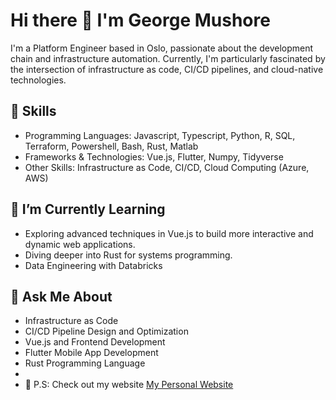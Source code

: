 #  Hi there 👋 I'm George Mushore 


I'm a Platform Engineer based in Oslo, passionate about the development chain and infrastructure automation. Currently, I'm particularly fascinated by the intersection of infrastructure as code, CI/CD pipelines, and cloud-native technologies.

## 🔧 Skills

- Programming Languages:  Javascript, Typescript, Python, R, SQL, Terraform, Powershell, Bash, Rust, Matlab
- Frameworks & Technologies: Vue.js, Flutter, Numpy, Tidyverse
- Other Skills: Infrastructure as Code, CI/CD, Cloud Computing (Azure, AWS)

## 🌱 I’m Currently Learning

- Exploring advanced techniques in Vue.js to build more interactive and dynamic web applications.
- Diving deeper into Rust for systems programming.
- Data Engineering with Databricks

## 💬 Ask Me About

- Infrastructure as Code
- CI/CD Pipeline Design and Optimization
- Vue.js and Frontend Development
- Flutter Mobile App Development
- Rust Programming Language
- 
- :clown_face: P.S: Check out my website [My Personal Website](https://www.georgemushore.com)
